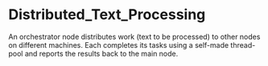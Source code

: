 # Distributed_Text_Processing
An orchestrator node distributes work (text to be processed) to other nodes on different machines. Each completes its tasks using a self-made thread-pool and reports the results back to the main node.
